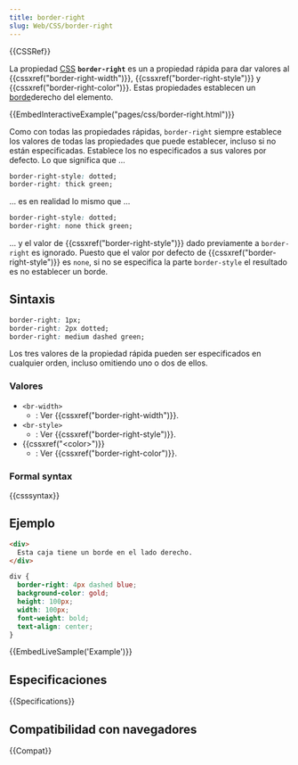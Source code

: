 ```yaml
---
title: border-right
slug: Web/CSS/border-right
---
```


{{CSSRef}}

La propiedad [CSS](/es/docs/Web/CSS) **`border-right`** es un a propiedad rápida para dar valores al {{cssxref("border-right-width")}}, {{cssxref("border-right-style")}} y {{cssxref("border-right-color")}}. Estas propiedades establecen un [borde](/es/docs/Web/CSS/border)derecho del elemento.

{{EmbedInteractiveExample("pages/css/border-right.html")}}

Como con todas las propiedades rápidas, `border-right` siempre establece los valores de todas las propiedades que puede establecer, incluso si no están especificadas. Establece los no especificados a sus valores por defecto. Lo que significa que ...

```css
border-right-style: dotted;
border-right: thick green;
```

... es en realidad lo mismo que ...

```css
border-right-style: dotted;
border-right: none thick green;
```

... y el valor de {{cssxref("border-right-style")}} dado previamente a `border-right` es ignorado. Puesto que el valor por defecto de {{cssxref("border-right-style")}} es `none`, si no se especifica la parte `border-style` el resultado es no establecer un borde.

## Sintaxis

```css
border-right: 1px;
border-right: 2px dotted;
border-right: medium dashed green;
```

Los tres valores de la propiedad rápida pueden ser especificados en cualquier orden, incluso omitiendo uno o dos de ellos.

### Valores

- `<br-width>`
  - : Ver {{cssxref("border-right-width")}}.
- `<br-style>`
  - : Ver {{cssxref("border-right-style")}}.
- {{cssxref("&lt;color&gt;")}}
  - : Ver {{cssxref("border-right-color")}}.

### Formal syntax

{{csssyntax}}

## Ejemplo

```html
<div>
  Esta caja tiene un borde en el lado derecho.
</div>
```

```css
div {
  border-right: 4px dashed blue;
  background-color: gold;
  height: 100px;
  width: 100px;
  font-weight: bold;
  text-align: center;
}
```

{{EmbedLiveSample('Example')}}

## Especificaciones

{{Specifications}}

## Compatibilidad con navegadores

{{Compat}}
